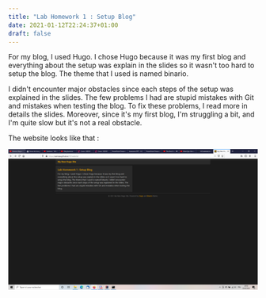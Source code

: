 ```yaml
---
title: "Lab Homework 1 : Setup Blog"
date: 2021-01-12T22:24:37+01:00
draft: false
---
```

For my blog, I used Hugo. I chose Hugo because it was my first blog and everything about the setup was explain in the slides so it wasn't too hard to setup the blog.
The theme that I used is named binario.

I didn't encounter major obstacles since each steps of the setup was explained in the slides. The few problems I had are stupid mistakes with Git and mistakes 
when testing the blog. To fix these problems, I read more in details the slides. Moreover, since it's my first blog, I'm struggling a bit, 
and I'm quite slow but it's not a real obstacle.

The website looks like that :

![alt text](https://github.com/Wamzaa/HCIwebsite/blob/master/static/img/website.PNG "Website")